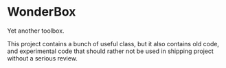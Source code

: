 WonderBox
=========

Yet another toolbox.

This project contains a bunch of useful class, but it also contains old code, and experimental code that should rather not be used in shipping project without a serious review.
